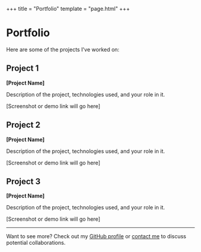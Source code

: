 +++
title = "Portfolio"
template = "page.html"
+++

# Portfolio

Here are some of the projects I've worked on:

## Project 1

**[Project Name]**

Description of the project, technologies used, and your role in it.

[Screenshot or demo link will go here]

## Project 2

**[Project Name]**

Description of the project, technologies used, and your role in it.

[Screenshot or demo link will go here]

## Project 3

**[Project Name]**

Description of the project, technologies used, and your role in it.

[Screenshot or demo link will go here]

---

Want to see more? Check out my [GitHub profile](#) or [contact me](#) to discuss potential collaborations. 
